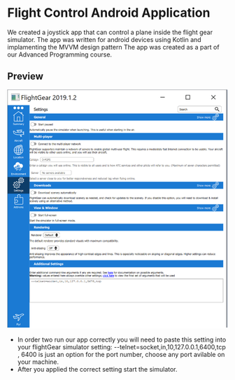 # Flight Control Android Application​


We created a joystick app that can control a plane inside the flight gear simulator.​
The app was written for android devices using Kotlin and implamenting the MVVM design pattern​
The app was created as a part of our Advanced Programming course. 

## Preview
![alt text](https://github.com/yana-sidnich/pictures/blob/main/pic1.png)

- In order two run our app correctly you will need to paste this setting into your flightGear simulator setting: --telnet=socket,in,10,127.0.0.1,6400,tcp , 6400 is just an option for the port number, choose any port avilable on your machine.
- After you applied the correct setting start the simulator. 
